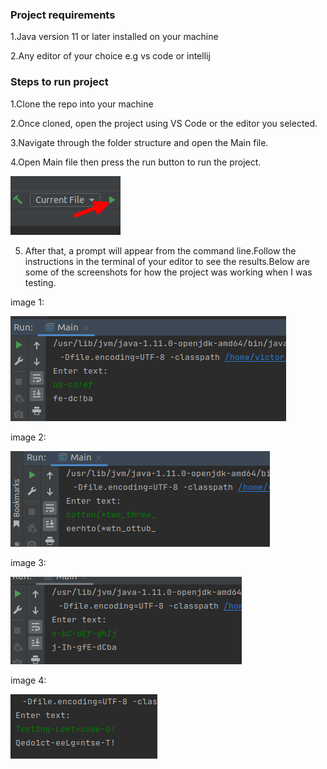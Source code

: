 
### Project requirements

1.Java version 11 or later installed on your machine

2.Any editor of your choice e.g vs code or intellij

### Steps to run project

1.Clone the repo into your machine

2.Once cloned, open the project using VS Code or the editor you selected.

3.Navigate through the folder structure and open the Main file.

4.Open Main file then press the run button to run the project.

  ![img.png](images/img.png)


5. After that, a prompt will appear from the command line.Follow the instructions in the terminal of your editor  to see the results.Below are some of the screenshots for how the project was working when I was testing.

image 1:

  ![img_1.png](images/img_1.png)

image 2:

![img_2.png](images/img_2.png)

image 3:

![img_3.png](images/img_3.png)

image 4:

![img_4.png](images/img_4.png)





  
